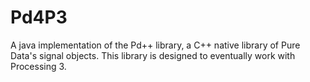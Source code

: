 # Pd4P3
A java implementation of the Pd++ library, a C++ native library of Pure Data's signal objects.  This library is designed to eventually work with Processing 3.  
